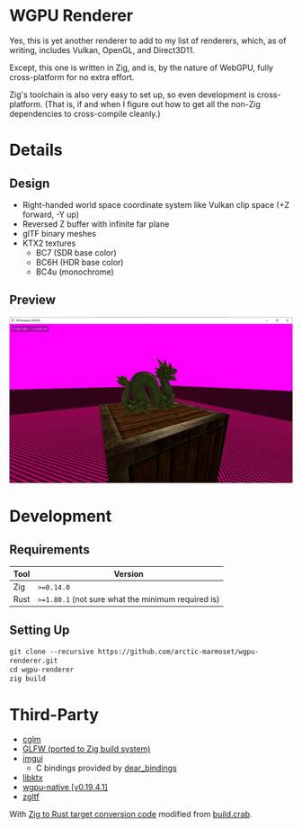 # WGPU Renderer

Yes, this is yet another renderer to add to my list of renderers, which, as of
writing, includes Vulkan, OpenGL, and Direct3D11.

Except, this one is written in Zig, and is, by the nature of WebGPU, fully
cross-platform for no extra effort.

Zig's toolchain is also very easy to set up, so even development is
cross-platform. (That is, if and when I figure out how to get all the non-Zig
dependencies to cross-compile cleanly.)

# Details

## Design

- Right-handed world space coordinate system like Vulkan clip space (+Z forward, -Y up)
- Reversed Z buffer with infinite far plane
- glTF binary meshes
- KTX2 textures
    - BC7 (SDR base color)
    - BC6H (HDR base color)
    - BC4u (monochrome)

## Preview
![2024-08-31 Specular Mapping](docs/media/2024-09-08_specular_map.jpg)

# Development

## Requirements

| Tool | Version                                            |
|------|----------------------------------------------------|
| Zig  | `>=0.14.0`                                         |
| Rust | `>=1.80.1` (not sure what the minimum required is) |

## Setting Up

```
git clone --recursive https://github.com/arctic-marmoset/wgpu-renderer.git
cd wgpu-renderer
zig build
```

# Third-Party

- [cglm](https://github.com/recp/cglm)
- [GLFW (ported to Zig build system)](https://github.com/slimsag/glfw)
- [imgui](https://github.com/ocornut/imgui)
    - C bindings provided by [dear_bindings](https://github.com/dearimgui/dear_bindings)
- [libktx](https://github.com/KhronosGroup/KTX-Software)
- [wgpu-native [v0.19.4.1]](https://github.com/gfx-rs/wgpu-native)
- [zgltf](https://github.com/kooparse/zgltf)

With [Zig to Rust target conversion code](extern/wgpu-native/build-src/rust.zig)
modified from [build.crab](https://github.com/akarpovskii/build.crab).
